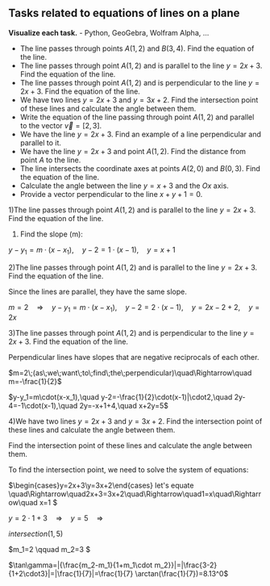 ## Tasks related to equations of lines on a plane

**Visualize each task.** - Python, GeoGebra, Wolfram Alpha, ...

* The line passes through points $A(1, 2)$ and $B(3, 4)$. Find the equation of the line.
* The line passes through point $A(1, 2)$ and is parallel to the line $y = 2x + 3$. Find the equation of the line.
* The line passes through point $A(1, 2)$ and is perpendicular to the line $y = 2x + 3$. Find the equation of the line.
* We have two lines $y = 2x + 3$ and $y = 3x + 2$. Find the intersection point of these lines and calculate the angle between them.
* Write the equation of the line passing through point $A(1, 2)$ and parallel to the vector $\vec{v} = [2, 3]$.
* We have the line $y = 2x + 3$. Find an example of a line perpendicular and parallel to it.
* We have the line $y = 2x + 3$ and point $A(1, 2)$. Find the distance from point $A$ to the line.
* The line intersects the coordinate axes at points $A(2, 0)$ and $B(0, 3)$. Find the equation of the line.
* Calculate the angle between the line $y = x + 3$ and the $Ox$ axis.
* Provide a vector perpendicular to the line $x + y + 1 = 0$.
  

1)The line passes through point $A(1, 2)$ and is parallel to the line $y = 2x + 3$. Find the equation of the line.

1. Find the slope (m):

$y-y_1=m\cdot(x-x_1),\quad y-2=1\cdot(x-1), \quad y=x+1$

2)The line passes through point $A(1, 2)$ and is parallel to the line $y = 2x + 3$. Find the equation of the line.

Since the lines are parallel, they have the same slope.

$m=2 \quad\Rightarrow \quad y-y_1=m\cdot(x-x_1),\quad y-2=2\cdot(x-1), \quad y=2x-2+2,\quad y=2x$

3)The line passes through point $A(1, 2)$ and is perpendicular to the line $y = 2x + 3$. Find the equation of the line.

Perpendicular lines have slopes that are negative reciprocals of each other.

$m=2\;(as\;we\;want\;to\;find\;the\;perpendicular)\quad\Rightarrow\quad m=-\frac{1}{2}$

$y-y_1=m\cdot(x-x_1),\quad y-2=-\frac{1}{2}\cdot(x-1)|\cdot2,\quad 2y-4=-1\cdot(x-1),\quad 2y=-x+1+4,\quad x+2y=5$

4)We have two lines $y = 2x + 3$ and $y = 3x + 2$. Find the intersection point of these lines and calculate the angle between them.

Find the intersection point of these lines and calculate the angle between them.

To find the intersection point, we need to solve the system of equations:

$\begin{cases}y=2x+3\\y=3x+2\end{cases} let's equate \quad\Rightarrow\quad2x+3=3x+2\quad\Rightarrow\quad1=x\quad\Rightarrow\quad x=1 $

$y=2\cdot 1 +3\quad\Rightarrow\quad y=5\quad\Rightarrow\quad$

$intersection(1,5)$

$m_1=2 \qquad m_2=3 $

$\tan\gamma=|{\frac{m_2-m_1}{1+m_1\cdot m_2}}|=|\frac{3-2}{1+2\cdot3}|=|\frac{1}{7}|=\frac{1}{7} \arctan(\frac{1}{7})=8.13^0$

